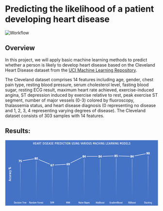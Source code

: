 # Predicting the likelihood of a patient developing heart disease
![Workflow]('/fig/workflow.png')

## Overview

In this project, we will apply basic machine learning methods to predict whether a person is likely to develop heart disease based on the Cleveland Heart Disease dataset from the [UCI Machine Learning Repository](https://archive.ics.uci.edu/datasets). 

The Cleveland dataset comprises 14 features including age, gender, chest pain type, resting blood pressure, serum cholesterol level, fasting blood sugar, resting ECG result, maximum heart rate achieved, exercise-induced angina, ST depression induced by exercise relative to rest, peak exercise ST segment, number of major vessels (0-3) colored by fluoroscopy, thalassemia status, and heart disease diagnosis (0 representing no disease and 1, 2, 3, 4 representing varying degrees of disease). The Cleveland dataset consists of 303 samples with 14 features.

## Results:
![Results](/fig/result.png)